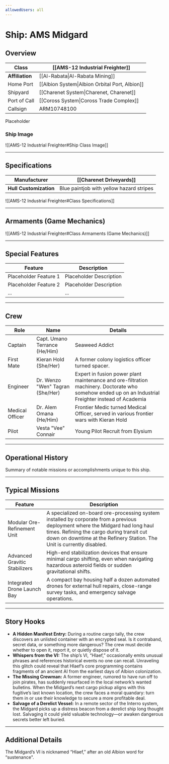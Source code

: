 ```yaml
---
allowedUsers: all
---
```


# Ship: AMS Midgard 

## Overview 

| **Class**       | [[AMS-12 Industrial Freighter]]                |
| --------------- | ---------------------------------------------- |
| **Affiliation** | [[Al-Rabata\|Al-Rabata Mining]]                |
| Home Port       | [[Albion System\|Albion Orbital Port, Albion]] |
| Shipyard        | [[Charenet System\|Charenet, Charenet]]        |
| Port of Call    | [[Coross System\|Coross Trade Complex]]        |
| Callsign        | ARM10748100                                    |

Placeholder
### Ship Image

![[AMS-12 Industrial Freighter#Ship Class Image]]


---

## Specifications 

| **Manufacturer**       | [[Charenet Driveyards]]                  |
| ---------------------- | ---------------------------------------- |
| **Hull Customization** | Blue paintjob with yellow hazard stripes |

![[AMS-12 Industrial Freighter#Class Specifications]]


---

## Armaments (Game Mechanics)

![[AMS-12 Industrial Freighter#Class Armaments (Game Mechanics)]]

---

## Special Features 

| **Feature**            | **Description**            |
|------------------------|----------------------------|
| Placeholder Feature 1  | Placeholder Description    |
| Placeholder Feature 2  | Placeholder Description    |
| ...                    | ...                        |

---

## Crew 

| **Role**        | **Name**                         | **Details**                                                                                                                                          |
| --------------- | -------------------------------- | ---------------------------------------------------------------------------------------------------------------------------------------------------- |
| Captain         | Capt. Umano Terrance (He/Him)    | Seaweed Addict                                                                                                                                       |
| First Mate      | Kieran Hold (She/Her)            | A former colony logistics officer turned spacer.                                                                                                     |
| Engineer        | Dr. Wenzo "Wen" Tagran (She/Her) | Expert in fusion power plant maintenance and ore-filtration machinery. Doctorate who somehow ended up on an Industrial Freighter instead of Academia |
| Medical Officer | Dr. Alem Omana (He/Him)          | Frontier Medic turned Medical Officer, served in various frontier wars with Kieran Hold                                                              |
| Pilot           | Vesta "Vee" Connair              | Young Pilot Recruit from Elysium                                                                                                                     |

---

## Operational History 

Summary of notable missions or accomplishments unique to this ship.

---

## Typical Missions 

| **Feature**                   | **Description**                                                                                                                                                                                                                                       |
| ----------------------------- | ----------------------------------------------------------------------------------------------------------------------------------------------------------------------------------------------------------------------------------------------------- |
| Modular Ore-Refinement Unit   | A specialized on-board ore-processing system installed by corporate from a previous deployment where the Midgard had long haul times. Refining the cargo during transit cut down on downtime at the Refinery Station. The Unit is currently disabled. |
| Advanced Gravitic Stabilizers | High-end stabilization devices that ensure minimal cargo shifting, even when navigating hazardous asteroid fields or sudden gravitational shifts.                                                                                                     |
| Integrated Drone Launch Bay   | A compact bay housing half a dozen automated drones for external hull repairs, close-range survey tasks, and emergency salvage operations.                                                                                                            |

---

## Story Hooks 

- **A Hidden Manifest Entry:** During a routine cargo tally, the crew discovers an unlisted container with an encrypted seal. Is it contraband, secret data, or something more dangerous? The crew must decide whether to open it, report it, or quietly dispose of it.
- **Whispers from the VI:** The ship’s VI, “Hlaef,” occasionally emits unusual phrases and references historical events no one can recall. Unraveling this glitch could reveal that Hlaef’s core programming contains fragments of an ancient AI from the earliest days of Albion colonization.
- **The Missing Crewman:** A former engineer, rumored to have run off to join pirates, has suddenly resurfaced in the local network’s wanted bulletins. When the Midgard’s next cargo pickup aligns with this fugitive’s last known location, the crew faces a moral quandary: turn them in or use their knowledge to secure a more profitable deal.
- **Salvage of a Derelict Vessel:** In a remote sector of the Interro system, the Midgard picks up a distress beacon from a derelict ship long thought lost. Salvaging it could yield valuable technology—or awaken dangerous secrets better left buried.

---

## Additional Details 

The Midgard’s VI is nicknamed “Hlaef,” after an old Albion word for “sustenance".